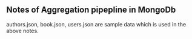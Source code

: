 ## Notes of Aggregation pipepline in MongoDb
authors.json, book.json, users.json are sample data which is used in the above notes.
